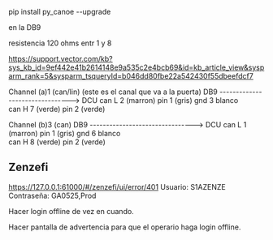 

pip install py_canoe --upgrade



en la DB9

resistencia 120 ohms entr 1 y 8


https://support.vector.com/kb?sys_kb_id=9ef442e41b2614148e9a535c2e4bcb69&id=kb_article_view&sysparm_rank=5&sysparm_tsqueryId=b046dd80fbe22a542430f55dbeefdcf7

Channel (a)1 (can/lin) (este es el canal que va a la puerta)
DB9 --------------------------------> DCU
can L 2 (marron)             pin 1 (gris)
gnd   3 blanco               
can H 7 (verde)              pin 2 (verde)

Channel (b)3 (can)
DB9 --------------------------------> DCU
can L 1 (marron)             pin 1 (gris)
gnd   6 blanco               
can H 8 (verde)              pin 2 (verde)


## Zenzefi

https://127.0.0.1:61000/#/zenzefi/ui/error/401
Usuario: S1AZENZE
Contraseña: GA0525,Prod

Hacer login offline de vez en cuando.

Hacer pantalla de advertencia para que el operario
haga login offline.

